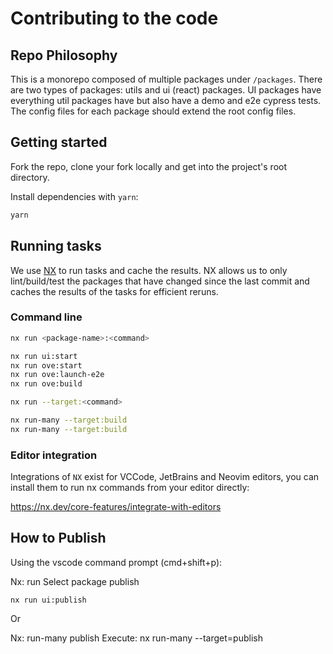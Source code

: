 # Contributing to the code

## Repo Philosophy

This is a monorepo composed of multiple packages under `/packages`.
There are two types of packages: utils and ui (react) packages.
UI packages have everything util packages have but also have a demo and e2e cypress tests.
The config files for each package should extend the root config files.

## Getting started

Fork the repo, clone your fork locally and get into the project's root directory.

Install dependencies with `yarn`:

```bash
yarn
```

## Running tasks

We use [NX](https://nx.dev) to run tasks and cache the results.
NX allows us to only lint/build/test the packages that have changed since the last commit and caches the results of the tasks for efficient reruns.

### Command line

```bash
nx run <package-name>:<command>
```

```bash
nx run ui:start
nx run ove:start
nx run ove:launch-e2e
nx run ove:build
```

```bash
nx run --target:<command>
```

```bash
nx run-many --target:build
nx run-many --target:build
```

### Editor integration

Integrations of `NX` exist for VCCode, JetBrains and Neovim editors, you can install them to run nx commands from your editor directly:

https://nx.dev/core-features/integrate-with-editors

## How to Publish

Using the vscode command prompt (cmd+shift+p):

Nx: run
Select package
publish

```
nx run ui:publish
```

Or

Nx: run-many
publish
Execute: nx run-many --target=publish

